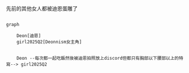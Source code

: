 
先前的其他女人都被迪恩蛋雕了
```mermaid

graph
    
    Deon[迪恩]
    girl2025Q2[Deonnism女主角]
    

    Deon --每次都一起吃飯然後被迪恩拍照放上discord但都只有胸部以下腰部以上的特寫--> girl2025Q2


```
